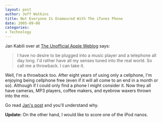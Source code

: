 ```yaml
--- 
layout: post
author: Jeff Watkins
title: Not Everyone Is Enamoured With The iTunes Phone
date: 2005-09-08
categories: 
- Technology
---
```


Jan Kabili over at [The Unofficial Apple Weblog](http://tuaw.com/) says:

> I have no desire to be plugged into a music player and a telephone all day long. I'd rather have all my senses tuned into the real world. So call me a throwback. I can take it.

Well, I'm a throwback too. After eight years of using only a cellphone, I'm enjoying being cellphone free (even if it will all come to an end in a month or so). Although if I could only find a phone I might consider it. Now they all have cameras, MP3 players, coffee makers, and eyebrow waxers thrown into the mix.

Go read [Jan's post](http://www.tuaw.com/2005/09/08/i-dont-want-an-itunes-phone/) and you'll understand why.

**Update:** On the other hand, I would like to score one of the iPod nanos.